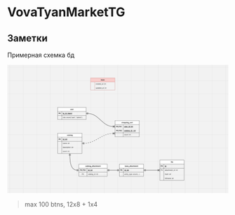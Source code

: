 # VovaTyanMarketTG

## Заметки

Примерная схемка бд

![base dbase](assets/image.png)


> max 100 btns, 12x8 + 1x4
